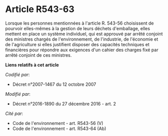 # Article R543-63

Lorsque les personnes mentionnées à l'article R. 543-56 choisissent de pourvoir elles-mêmes à la gestion de leurs déchets
d'emballage, elles mettent en place un système individuel, qui est approuvé par arrêté conjoint des ministres chargés de
l'environnement, de l'industrie, de l'économie et de l'agriculture si elles justifient disposer des capacités techniques et
financières pour répondre aux exigences d'un cahier des charges fixé par arrêté conjoint de ces ministres.

**Liens relatifs à cet article**

_Codifié par_:

  - Décret n°2007-1467 du 12 octobre 2007

_Modifié par_:

  - Décret n°2016-1890 du 27 décembre 2016 - art. 2

_Cité par_:

  - Code de l'environnement - art. R543-56 (V)
  - Code de l'environnement - art. R543-64 (Ab)
